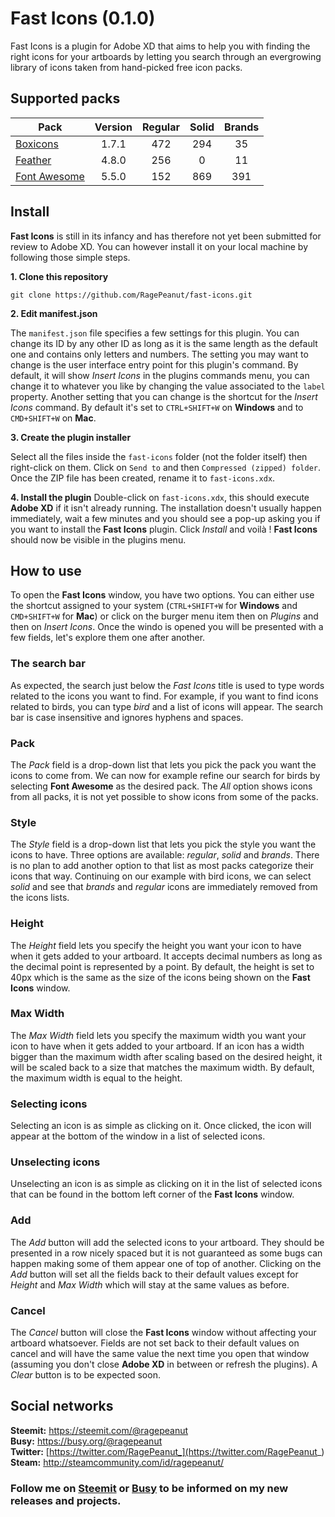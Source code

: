 # Fast Icons (0.1.0)
Fast Icons is a plugin for Adobe XD that aims to help you with finding the right icons for your artboards by letting you search through an evergrowing library of icons taken from hand-picked free icon packs.

## Supported packs
Pack | Version | Regular | Solid | Brands
-|:-:|:-:|:-:|:-:
[Boxicons](https://boxicons.com/) | 1.7.1 | 472 | 294 | 35
[Feather](https://feathericons.com/) | 4.8.0 | 256 | 0 | 11
[Font Awesome](https://fontawesome.com/) | 5.5.0 | 152 | 869 | 391

## Install

**Fast Icons** is still in its infancy and has therefore not yet been submitted for review to Adobe XD. You can however install it on your local machine by following those simple steps.

**1. Clone this repository**
```
git clone https://github.com/RagePeanut/fast-icons.git
```
**2. Edit manifest.json**

The `manifest.json` file specifies a few settings for this plugin. You can change its ID by any other ID as long as it is the same length as the default one and contains only letters and numbers. The setting you may want to change is the user interface entry point for this plugin's command. By default, it will show *Insert Icons* in the plugins commands menu, you can change it to whatever you like by changing the value associated to the `label` property. Another setting that you can change is the shortcut for the *Insert Icons* command. By default it's set to `CTRL+SHIFT+W` on **Windows** and to `CMD+SHIFT+W` on **Mac**.

**3. Create the plugin installer**

Select all the files inside the `fast-icons` folder (not the folder itself) then right-click on them. Click on `Send to` and then `Compressed (zipped) folder`. Once the ZIP file has been created, rename it to `fast-icons.xdx`.

**4. Install the plugin**
Double-click on `fast-icons.xdx`, this should execute **Adobe XD** if it isn't already running. The installation doesn't usually happen immediately, wait a few minutes and you should see a pop-up asking you if you want to install the **Fast Icons** plugin. Click *Install* and voilà ! **Fast Icons** should now be visible in the plugins menu.

## How to use
To open the **Fast Icons** window, you have two options. You can either use the shortcut assigned to your system (`CTRL+SHIFT+W` for **Windows** and `CMD+SHIFT+W` for **Mac**) or click on the burger menu item then on *Plugins* and then on *Insert Icons*. Once the windo is opened you will be presented with a few fields, let's explore them one after another.
### The search bar
As expected, the search just below the *Fast Icons* title is used to type words related to the icons you want to find. For example, if you want to find icons related to birds, you can type *bird* and a list of icons will appear. The search bar is case insensitive and ignores hyphens and spaces.
### Pack
The *Pack* field is a drop-down list that lets you pick the pack you want the icons to come from. We can now for example refine our search for birds by selecting **Font Awesome** as the desired pack. The *All* option shows icons from all packs, it is not yet possible to show icons from some of the packs.
### Style
The *Style* field is a drop-down list that lets you pick the style you want the icons to have. Three options are available: *regular*, *solid* and *brands*. There is no plan to add another option to that list as most packs categorize their icons that way. Continuing on our example with bird icons, we can select *solid* and see that *brands* and *regular* icons are immediately removed from the icons lists.
### Height
The *Height* field lets you specify the height you want your icon to have when it gets added to your artboard. It accepts decimal numbers as long as the decimal point is represented by a point. By default, the height is set to 40px which is the same as the size of the icons being shown on the **Fast Icons** window.
### Max Width
The *Max Width* field lets you specify the maximum width you want your icon to have when it gets added to your artboard. If an icon has a width bigger than the maximum width after scaling based on the desired height, it will be scaled back to a size that matches the maximum width. By default, the maximum width is equal to the height.
### Selecting icons
Selecting an icon is as simple as clicking on it. Once clicked, the icon will appear at the bottom of the window in a list of selected icons.
### Unselecting icons
Unselecting an icon is as simple as clicking on it in the list of selected icons that can be found in the bottom left corner of the **Fast Icons** window.
### Add
The *Add* button will add the selected icons to your artboard. They should be presented in a row nicely spaced but it is not guaranteed as some bugs can happen making some of them appear one of top of another. Clicking on the *Add* button will set all the fields back to their default values except for *Height* and *Max Width* which will stay at the same values as before.
### Cancel
The *Cancel* button will close the **Fast Icons** window without affecting your artboard whatsoever. Fields are not set back to their default values on cancel and will have the same value the next time you open that window (assuming you don't close **Adobe XD** in between or refresh the plugins). A *Clear* button is to be expected soon.

## Social networks
**Steemit:** https://steemit.com/@ragepeanut <br>
**Busy:** https://busy.org/@ragepeanut <br>
**Twitter:** [https://twitter.com/RagePeanut_](https://twitter.com/RagePeanut_) <br>
**Steam:** http://steamcommunity.com/id/ragepeanut/

### Follow me on [Steemit](https://steemit.com/@ragepeanut) or [Busy](https://busy.org/@ragepeanut) to be informed on my new releases and projects.
